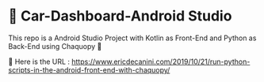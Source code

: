 # 🚗 Car-Dashboard-Android Studio
This repo is a Android Studio Project with Kotlin as Front-End and Python as Back-End using Chaquopy 🐼

🔗 Here is the URL : https://www.ericdecanini.com/2019/10/21/run-python-scripts-in-the-android-front-end-with-chaquopy/ 
